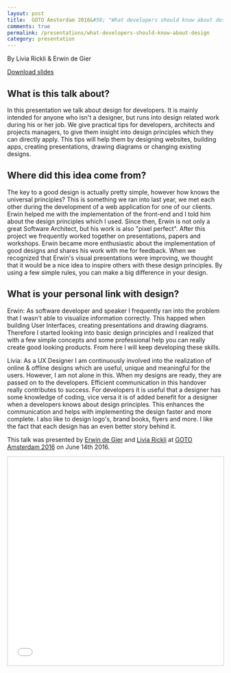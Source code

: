 ```yaml
---
layout: post
title:  GOTO Amsterdam 2016&#58; "What developers should know about design"
comments: true
permalink: /presentations/what-developers-should-know-about-design
category: presentation
---
```

By Livia Rickli & Erwin de Gier

[Download slides](what-developers-should-know-about-design.pdf)

## What is this talk about?
In this presentation we talk about design for developers. It is mainly intended for anyone who isn't a designer, but runs into design related work during his or her job. We give practical tips for developers, architects and projects managers, to give them insight into design principles which they can directly apply. This tips will help them by designing websites, building apps, creating presentations, drawing diagrams or changing existing designs.

## Where did this idea come from?
The key to a good design is actually pretty simple, however how knows the universal principles? This is something we ran into last year, we met each other during the development of a web application for one of our clients. Erwin helped me with the implementation of the front-end and I told him about the design principles which I used. Since then, Erwin is not only a great Software Architect, but his work is also "pixel perfect". After this project we frequently worked together on presentations, papers and workshops. Erwin became more enthusiastic about the implementation of good designs and shares his work with me for feedback. When we recognized that Erwin's visual presentations were improving, we thought that it would be a nice idea to inspire others with these design principles. By using a few simple rules, you can make a big difference in your design.

## What is your personal link with design?
Erwin&#58; As software developer and speaker I frequently ran into the problem that I wasn't able to visualize information correctly. This happed when building User Interfaces, creating presentations and drawing diagrams. Therefore I started looking into basic design principles and I realized that with a few simple concepts and some professional help you can really create good looking products. From here I will keep developing these skills.

Livia&#58; As a UX Designer I am continuously involved into the realization of online & offline designs which are useful, unique and meaningful for the users. However, I am not alone in this. When my designs are ready, they are passed on to the developers. Efficient communication in this handover really contributes to success. For developers it is useful that a designer has some knowledge of coding, vice versa it is of added benefit for a designer when a developers knows about design principles. This enhances the communication and helps with implementing the design faster and more complete. I also like to design logo's, brand books, flyers and more. I like the fact that each design has an even better story behind it.

This talk was presented by [Erwin de Gier](http://edegier.nl) and [Livia Rickli](http://liviarickli.nl) at [GOTO Amsterdam 2016](http://gotocon.com/amsterdam-2016/speaker/Erwin+de+Gier) on June 14th 2016.

<iframe class="centerembed" src="//www.slideshare.net/slideshow/embed_code/key/1Mx5uRcp2tOHOX" width="595" height="485" frameborder="0" marginwidth="0" marginheight="0" scrolling="no" style="border:1px solid #CCC; border-width:1px; margin-bottom:5px; max-width: 100%;" allowfullscreen> </iframe>